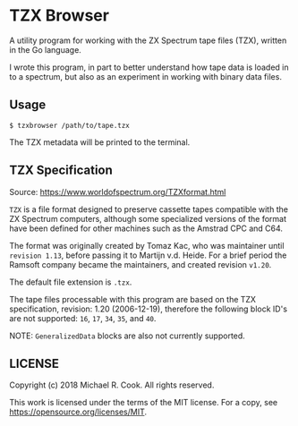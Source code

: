 # TZX Browser

A utility program for working with the ZX Spectrum tape files (TZX), written
in the Go language.

I wrote this program, in part to better understand how tape data is loaded in
to a spectrum, but also as an experiment in working with binary data files.


## Usage

`$ tzxbrowser /path/to/tape.tzx`

The TZX metadata will be printed to the terminal.


## TZX Specification

Source: https://www.worldofspectrum.org/TZXformat.html

`TZX` is a file format designed to preserve cassette tapes compatible with the
ZX Spectrum computers, although some specialized versions of the format have
been defined for other machines such as the Amstrad CPC and C64.

The format was originally created by Tomaz Kac, who was maintainer until
`revision 1.13`, before passing it to Martijn v.d. Heide. For a brief period
the Ramsoft company became the maintainers, and created revision `v1.20`.

The default file extension is `.tzx`.

The tape files processable with this program are based on the TZX
specification, revision: 1.20 (2006-12-19), therefore the following block ID's
are not supported: `16`, `17`, `34`, `35`, and `40`.

NOTE: `GeneralizedData` blocks are also not currently supported.


## LICENSE

Copyright (c) 2018 Michael R. Cook. All rights reserved.

This work is licensed under the terms of the MIT license.
For a copy, see <https://opensource.org/licenses/MIT>.
